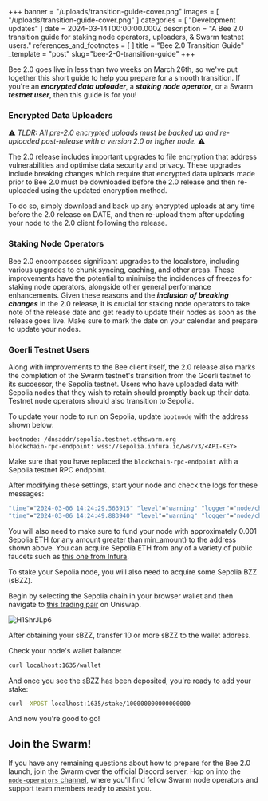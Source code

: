 

+++
banner = "/uploads/transition-guide-cover.png"
images = [ "/uploads/transition-guide-cover.png" ]
categories = [ "Development updates" ]
date = 2024-03-14T00:00:00.000Z
description = "A Bee 2.0 transition guide for staking node operators, uploaders, & Swarm testnet users."
references_and_footnotes = [ ]
title = "Bee 2.0 Transition Guide"
_template = "post"
slug="bee-2-0-transition-guide"
+++

Bee 2.0 goes live in less than two weeks on March 26th, so we've put together this short guide to help you prepare for a smooth transition. If you're an ***encrypted data uploader***, a ***staking node operator***, or a Swarm ***testnet user***, then this guide is for you!


### Encrypted Data Uploaders 

⚠️
*TLDR: All pre-2.0 encrypted uploads must be backed up and re-uploaded post-release with a version 2.0 or higher node.*
⚠️

The 2.0 release includes important upgrades to file encryption that address vulnerabilities and optimise data security and privacy. These upgrades include breaking changes which require that encrypted data uploads made prior to Bee 2.0 must be downloaded before the 2.0 release and then re-uploaded using the updated encryption method. 

To do so, simply download and back up any encrypted uploads at any time before the 2.0 release on DATE, and then re-upload them after updating your node to the 2.0 client following the release.


### Staking Node Operators

Bee 2.0 encompasses significant upgrades to the localstore, including various upgrades to chunk syncing, caching, and other areas. These improvements have the potential to minimise the incidences of freezes for staking node operators, alongside other general performance enhancements. Given these reasons and the ***inclusion of breaking changes*** in the 2.0 release, it is crucial for staking node operators to take note of the release date and get ready to update their nodes as soon as the release goes live. Make sure to mark the date on your calendar and prepare to update your nodes.


### Goerli Testnet Users

Along with improvements to the Bee client itself, the 2.0 release also marks the completion of the Swarm testnet's transition from the Goerli testnet to its successor, the Sepolia testnet. Users who have uploaded data with Sepolia nodes that they wish to retain should promptly back up their data. Testnet node operators should also transition to Sepolia. 

To update your node to run on Sepolia, update `bootnode` with the address shown below:

```
bootnode: /dnsaddr/sepolia.testnet.ethswarm.org
blockchain-rpc-endpoint: wss://sepolia.infura.io/ws/v3/<API-KEY>
```

Make sure that you have replaced the `blockchain-rpc-endpoint` with a Sepolia testnet RPC endpoint. 

After modifying these settings, start your node and check the logs for these messages:

```bash
"time"="2024-03-06 14:24:29.563915" "level"="warning" "logger"="node/chequebook" "msg"="learn how to fund your node by visiting our docs at https://docs.ethswarm.org/docs/installation/fund-your-node"
"time"="2024-03-06 14:24:49.883940" "level"="warning" "logger"="node/chequebook" "msg"="cannot continue until there is at least min ETH (for Gas) available on address" "min_amount"="0.0003044902892" "address"="0x0E429c1F38901275b2A5143b67F44fCE338fA072"
```

You will also need to make sure to fund your node with approximately 0.001 Sepolia ETH (or any amount greater than min_amount) to the address shown above. You can acquire Sepolia ETH from any of a variety of public faucets such as [this one from Infura](https://www.infura.io/faucet/sepolia).

To stake your Sepolia node, you will also need to acquire some Sepolia BZZ (sBZZ).

Begin by selecting the Sepolia chain in your browser wallet and then navigate to [this trading pair](https://app.uniswap.org/swap?outputCurrency=0x543dDb01Ba47acB11de34891cD86B675F04840db&inputCurrency=ETH&chain=sepolia) on Uniswap. 

![H1ShrJLp6](https://hackmd.io/_uploads/B1rOgJTTa.png)

After obtaining your sBZZ, transfer 10 or more sBZZ to the wallet address.

Check your node's wallet balance:

```bash
curl localhost:1635/wallet
```

And once you see the sBZZ has been deposited, you're ready to add your stake:

```bash
curl -XPOST localhost:1635/stake/100000000000000000
```

And now you're good to go!



## Join the Swarm!

If you have any remaining questions about how to prepare for the Bee 2.0 launch, join the Swarm over the official Discord server. Hop on into the [`node-operators` channel](https://discord.com/channels/799027393297514537/811553590170353685), where you'll find fellow Swarm node operators and support team members ready to assist you. 